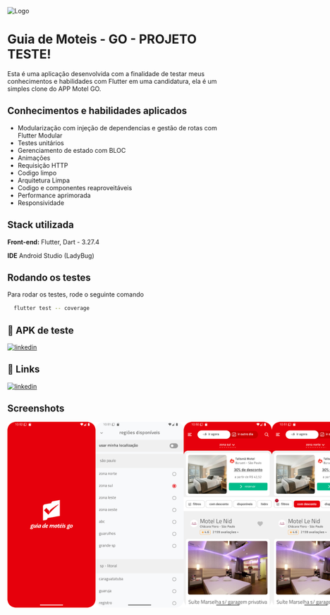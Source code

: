 
![Logo](https://play-lh.googleusercontent.com/r4qi347YJGUlOWDRJViHLQrgOB0lqszp8v0-Au2WTBTF7tVpmEbz_N7CEWVyQGqaPP4=w240-h480-rw)


# Guia de Moteis - GO - PROJETO TESTE!

Esta é uma aplicação desenvolvida com a finalidade de testar meus conhecimentos e habilidades com Flutter em uma candidatura, ela é um simples clone do APP Motel GO.

## Conhecimentos e habilidades aplicados
- Modularização com injeção de dependencias e gestão de rotas com Flutter Modular
- Testes unitários
- Gerenciamento de estado com BLOC
- Animações
- Requisição HTTP
- Codigo limpo
- Arquitetura Limpa
- Codigo e componentes reaproveitáveis
- Performance aprimorada
- Responsividade

## Stack utilizada

**Front-end:** Flutter, Dart - 3.27.4

**IDE** Android Studio (LadyBug)


## Rodando os testes

Para rodar os testes, rode o seguinte comando

```bash
  flutter test -- coverage
```


## 🔗 APK de teste

[![linkedin](https://img.shields.io/badge/android-.apk-34d399?style=for-the-badge&logo=linkedin&logoColor=white)](https://drive.google.com/file/d/1TCtBWiraFzyIJHI2DhxQ3Wpit48cRxpb/view?usp=sharing)


## 🔗 Links

[![linkedin](https://img.shields.io/badge/linkedin-0A66C2?style=for-the-badge&logo=linkedin&logoColor=white)](https://www.linkedin.com/in/vagnerwillian/)


## Screenshots

<div style="display: flex; justify-content: space-around;">
<img src="https://github.com/VagnerWillian/guia_hoteis_go/raw/main/screenshot_0.png?raw=true" width="200">
<img src="https://github.com/VagnerWillian/guia_hoteis_go/raw/main/screenshot_1.png?raw=true" width="200">
<img src="https://github.com/VagnerWillian/guia_hoteis_go/raw/main/screenshot_2.png?raw=true" width="200">
<img src="https://github.com/VagnerWillian/guia_hoteis_go/raw/main/screenshot_3.png?raw=true" width="200">
<img src="https://github.com/VagnerWillian/guia_hoteis_go/raw/main/screenshot_4.png?raw=true" width="200">
<img src="https://github.com/VagnerWillian/guia_hoteis_go/raw/main/screenshot_5.png?raw=true" width="200">
</div>

